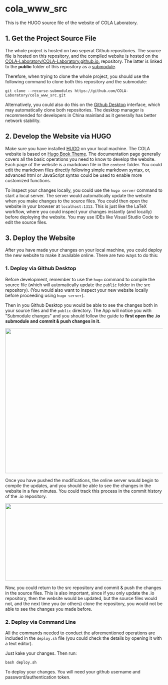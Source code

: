 # cola_www_src
This is the HUGO source file of the website of COLA Laboratory.

## 1. Get the Project Source File

The whole project is hosted on two seperat Github repositories. The source file is hosted on this repository, and the compiled website is hosted on the [COLA-Laboratory/COLA-Laboratory.github.io.](https://github.com/COLA-Laboratory/COLA-Laboratory.github.io) repository. The latter is linked to the **public** folder of this repository as a [submodule](https://github.blog/2016-02-01-working-with-submodules/).

Therefore, when trying to clone the whole project, you should use the following command to clone both this repository and the submodule:

```git clone --recurse-submodules https://github.com/COLA-Laboratory/cola_www_src.git```

Alternatively, you could also do this on the [Github Desktop](https://desktop.github.com/) interface, which may automatically clone both repositories. The desktop manager is recommended for developers in China mainland as it generally has better network stability. 

## 2. Develop the Website via HUGO

Make sure you have installed [HUGO](https://gohugo.io/installation/) on your local machine. The COLA website is based on [Hugo Book Theme](https://hugo-book-demo.netlify.app/posts/). The documentation page generally covers all the basic operations you need to know to develop the website. Each page of the website is a markdown file in the `content` folder. You could edit the markdown files directly following simple markdown syntax, or, advanced html or JavaScript syntax could be used to enable more customized functions.

To inspect your changes locally, you could use the `hugo server` command to start a local server. The server would automatically update the website when you make changes to the source files. You could then open the website in your browser at `localhost:1313`. This is just like the LaTeX workflow, where you could inspect your changes instantly (and locally) before deploying the website. You may use IDEs like Visual Studio Code to edit the source files.

## 3. Deploy the Website

After you have made your changes on your local machine, you could deploy the new website to make it available online. There are two ways to do this:

### 1. Deploy via Github Desktop

Before development, remember to use the `hugo` command to compile the source file (which will automatically update the `public` folder in the src repository). (You would also want to inspect your new website locally before proceeding using `hugo server`).

Then in you Github Desktop you would be able to see the changes both in your source files and the `public` directory. The App will notice you with "Submodule changes" and you should follow the guide to **first open the .io submodule and commit & push changes in it.**

<div class="item1" style="text-align:center">
    <img src="Github_Desktop.png" width="642px", height="462px", class="center">
</div>

Once you have pushed the modifications, the online server would begin to compile the updates, and you should be able to see the changes in the website in a few minutes. You could track this process in the commit history of the .io repository.


<div class="item1" style="text-align:center">
    <img src="Deployment.png" width="579px", height="246px", class="center">
</div>


Now, you could return to the src repository and commit & push the changes in the source files. This is also important, since if you only update the .io repository, then the website would be updated, but the source files would not, and the next time you (or others) clone the repository, you would not be able to see the changes you made before.

### 2. Deploy via Command Line

All the commands needed to conduct the aforementioned operations are included in the `deploy.sh` file (you could check the details by opening it with a text editor).

Just kake your changes. Then run:

```bash deploy.sh```

To deploy your changes. You will need your github username and password/authentication token.
